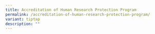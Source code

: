 ```yaml
---
title: Accreditation of Human Research Protection Program
permalink: /accreditation-of-human-research-protection-program/
variant: tiptap
description: ""
---
```

